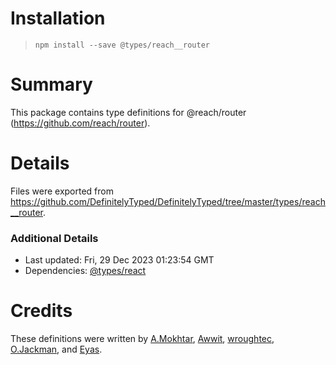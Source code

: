 # Installation
> `npm install --save @types/reach__router`

# Summary
This package contains type definitions for @reach/router (https://github.com/reach/router).

# Details
Files were exported from https://github.com/DefinitelyTyped/DefinitelyTyped/tree/master/types/reach__router.

### Additional Details
 * Last updated: Fri, 29 Dec 2023 01:23:54 GMT
 * Dependencies: [@types/react](https://npmjs.com/package/@types/react)

# Credits
These definitions were written by [A.Mokhtar](https://github.com/xMokAx), [Awwit](https://github.com/awwit), [wroughtec](https://github.com/wroughtec), [O.Jackman](https://github.com/chilledoj), and [Eyas](https://github.com/Eyas).
